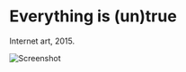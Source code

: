 # Everything is (un)true

Internet art, 2015.

![Screenshot](https://netplasticism.com/images/screenshot-1024x768-474.jpg)
